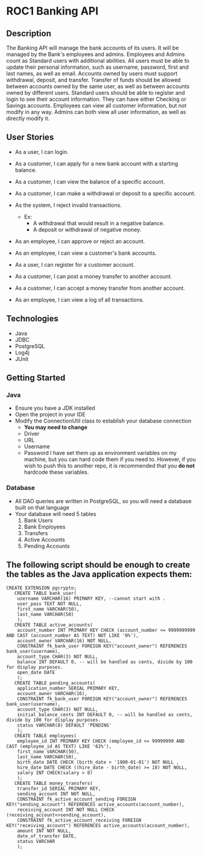 # ROC1 Banking API

## Description
The Banking API will manage the bank accounts of its users. It will be managed by the Bank's employees and admins. Employees and Admins count as Standard users with additional abilities. All users must be able to update their personal information, such as username, password, first and last names, as well as email. Accounts owned by users must support withdrawal, deposit, and transfer. Transfer of funds should be allowed between accounts owned by the same user, as well as between accounts owned by different users. Standard users should be able to register and login to see their account information. They can have either Checking or Savings accounts. Employees can view all customer information, but not modify in any way. Admins can both view all user information, as well as directly modify it.

## User Stories
* As a user, I can login.

* As a customer, I can apply for a new bank account with a starting balance.

* As a customer, I can view the balance of a specific account.

* As a customer, I can make a withdrawal or deposit to a specific account.

* As the system, I reject invalid transactions.
	* Ex:
		* A withdrawal that would result in a negative balance.
		* A deposit or withdrawal of negative money.

* As an employee, I can approve or reject an account.

* As an employee, I can view a customer's bank accounts.

* As a user, I can register for a customer account.

* As a customer, I can post a money transfer to another account.

* As a customer, I can accept a money transfer from another account.

* As an employee, I can view a log of all transactions.

## Technologies
* Java
* JDBC
* PostgreSQL
* Log4j
* JUnit

## Getting Started
### Java
* Ensure you have a JDK installed
* Open the project in your IDE
* Modify the ConnectionUtil class to establish your database connection
	* **You may need to change**
	* Driver
	* URL
	* Username
	* Password
I have set them up as environment variables on my machine, but you can hard code them if you need to. However, if you wish to push this to another repo, it is recommended that you **do not** hardcode these variables.
### Database
* All DAO queries are written in PostgreSQL, so you will need a database built on that language
* Your database will need 5 tables
	1. Bank Users
	2. Bank Employees
	3. Transfers
	4. Active Accounts
	5. Pending Accounts

The following script should be enough to create the tables as the Java application expects them:
---
```
CREATE EXTENSION pgcrypto;
   CREATE TABLE bank_user(
	username VARCHAR(16) PRIMARY KEY, --cannot start with .
	user_pass TEXT NOT NULL,
	first_name VARCHAR(50),
	last_name VARCHAR(50)
	);
   CREATE TABLE active_accounts(
	account_number INT PRIMARY KEY CHECK (account_number <= 9999999999 AND CAST (account_number AS TEXT) NOT LIKE '0%'),
	account_owner VARCHAR(16) NOT NULL,
	CONSTRAINT fk_bank_user FOREIGN KEY("account_owner") REFERENCES bank_user(username),
	account_type CHAR(3) NOT NULL,
	balance INT DEFAULT 0, -- will be handled as cents, divide by 100 for display purposes.
	open_date DATE
	);
   CREATE TABLE pending_accounts(
  	application_number SERIAL PRIMARY KEY,
  	account_owner VARCHAR(16),
	CONSTRAINT fk_bank_user FOREIGN KEY("account_owner") REFERENCES bank_user(username),
	account_type CHAR(3) NOT NULL,
	initial_balance_cents INT DEFAULT 0, -- will be handled as cents, divide by 100 for display purposes.
	status VARCHAR(8) DEFAULT 'PENDING'
	);
   CREATE TABLE employees(
	employee_id INT PRIMARY KEY CHECK (employee_id <= 99999999 AND CAST (employee_id AS TEXT) LIKE '62%'),
	first_name VARCHAR(50),
	last_name VARCHAR(50),
	birth_date DATE CHECK (birth_date > '1900-01-01') NOT NULL ,
	hire_date DATE CHECK ((hire_date - birth_date) >= 18) NOT NULL,
	salary INT CHECK(salary > 0)
	);
   CREATE TABLE money_transfers(
	transfer_id SERIAL PRIMARY KEY,
	sending_account INT NOT NULL,
	CONSTRAINT fk_active_account_sending FOREIGN KEY("sending_account") REFERENCES active_accounts(account_number),
	receiving_account INT NOT NULL CHECK (receiving_account<>sending_account),
	CONSTRAINT fk_active_account_receiving FOREIGN KEY("receiving_account") REFERENCES active_accounts(account_number),
	amount INT NOT NULL,
	date_of_transfer DATE,
	status VARCHAR
	);
```

